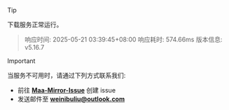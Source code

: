> [!TIP]
下载服务正常运行。


> 响应时间: 2025-05-21 03:39:45+08:00
> 响应耗时: 574.66ms
> 版本信息: v5.16.7

> [!IMPORTANT]
> 当服务不可用时，请通过下列方式联系我们: 
> - 前往 **[Maa-Mirror-Issue](https://github.com/MaaMirror/Maa-Mirror-Issue/issues)** 创建 issue
> - 发送邮件至 **<a href="mailto:weinibuliu@outlook.com">weinibuliu@outlook.com</a>**